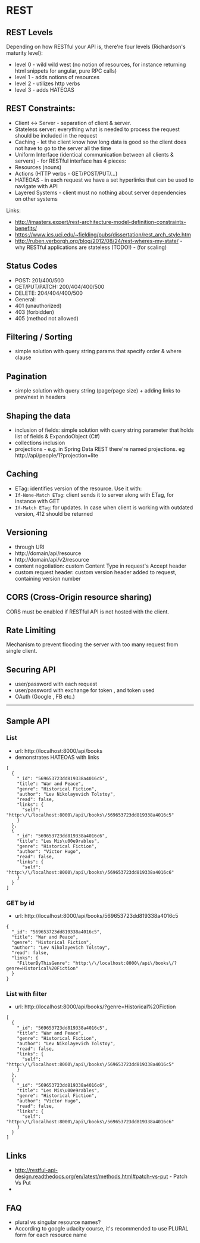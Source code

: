 # REST

## REST Levels

Depending on how RESTful your API is, there're four levels (Richardson's maturity level):
- level 0 - wild wild west (no notion of resources, for instance returning html snippets for angular, pure RPC calls)
- level 1 - adds notions of resources
- level 2 - utilizes http verbs
- level 3 - adds HATEOAS

## REST Constraints:

- Client <-> Server - separation of client & server.
- Stateless server: everything what is needed to process the request should be included in the request
- Caching - let the client know how long data is good so the client does not have to go to the server all the time
- Uniform Interface (identical communication between all clients & servers) - for RESTful interface has 4 pieces:
 - Resources (nouns)
 - Actions (HTTP verbs - GET/POST/PUT/...)
 - HATEOAS - in each request we have a set hyperlinks that can be used to navigate with API
- Layered Systems - client must no nothing about server dependencies on other systems

Links:
- http://imasters.expert/rest-architecture-model-definition-constraints-benefits/
- https://www.ics.uci.edu/~fielding/pubs/dissertation/rest_arch_style.htm
- http://ruben.verborgh.org/blog/2012/08/24/rest-wheres-my-state/ - why RESTful applications are stateless (TODO!) - (for scaling)

## Status Codes
- POST: 201/400/500
- GET/PUT/PATCH: 200/404/400/500
- DELETE: 204/404/400/500
- General:
 - 401 (unauthorized)
 - 403 (forbidden)
 - 405 (method not allowed)

## Filtering / Sorting
- simple solution with query string params that specify order & where clause

## Pagination
- simple solution with query string (page/page size) + adding links to prev/next in headers

## Shaping the data
- inclusion of fields: simple solution with query string parameter that holds list of fields & ExpandoObject (C#)
- collections inclusion
- projections - e.g. in Spring Data REST there're named projections. eg http://api/people/1?projection=lite

## Caching
- ETag: identifies version of the resource. Use it with:
 - ```If-None-Match ETag```: client sends it to server along with ETag, for instance with GET
 - ```If-Match ETag```: for updates. In case when client is working with outdated version, 412 should be returned

## Versioning
- through URI
 - http://domain/api/resource
 - http://domain/api/v2/resource
- content negotiation: custom Content Type in request's Accept header
- custom request header: custom version header added to request, containing version number

## CORS (Cross-Origin resource sharing)
CORS must be enabled if RESTful API is not hosted with the client.

## Rate Limiting

Mechanism to prevent flooding the server with too many request from single client. 

## Securing API

- user/password with each request
- user/password with exchange for token , and token used
- OAuth (Google , FB etc.)

<hr />

## Sample API

### List

- url: http://localhost:8000/api/books
- demonstrates HATEOAS with links

```
[
  {
    "_id": "569653723dd819338a4016c5",
    "title": "War and Peace",
    "genre": "Historical Fiction",
    "author": "Lev Nikolayevich Tolstoy",
    "read": false,
    "links": {
      "self": "http:\/\/localhost:8000\/api\/books\/569653723dd819338a4016c5"
    }
  },
  {
    "_id": "569653723dd819338a4016c6",
    "title": "Les Mis\u00e9rables",
    "genre": "Historical Fiction",
    "author": "Victor Hugo",
    "read": false,
    "links": {
      "self": "http:\/\/localhost:8000\/api\/books\/569653723dd819338a4016c6"
    }
  }
]
```

### GET by id

- url: http://localhost:8000/api/books/569653723dd819338a4016c5

```
{
  "_id": "569653723dd819338a4016c5",
  "title": "War and Peace",
  "genre": "Historical Fiction",
  "author": "Lev Nikolayevich Tolstoy",
  "read": false,
  "links": {
    "FilterByThisGenre": "http:\/\/localhost:8000\/api\/books\/?genre=Historical%20Fiction"
  }
}
```

### List with filter

- url: http://localhost:8000/api/books/?genre=Historical%20Fiction

```
[
  {
    "_id": "569653723dd819338a4016c5",
    "title": "War and Peace",
    "genre": "Historical Fiction",
    "author": "Lev Nikolayevich Tolstoy",
    "read": false,
    "links": {
      "self": "http:\/\/localhost:8000\/api\/books\/569653723dd819338a4016c5"
    }
  },
  {
    "_id": "569653723dd819338a4016c6",
    "title": "Les Mis\u00e9rables",
    "genre": "Historical Fiction",
    "author": "Victor Hugo",
    "read": false,
    "links": {
      "self": "http:\/\/localhost:8000\/api\/books\/569653723dd819338a4016c6"
    }
  }
]
```

## Links

- http://restful-api-design.readthedocs.org/en/latest/methods.html#patch-vs-put - Patch Vs Put
- 
## FAQ

- plural vs singular resource names?
 - According to google udacity course, it's recommended to use PLURAL form for each resource name
